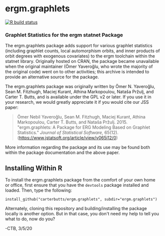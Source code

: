 # ergm.graphlets

<!-- badges: start -->
[![R build status](https://github.com/mbojan/ergm.graphlets/workflows/R-CMD-check/badge.svg)](https://github.com/mbojan/ergm.graphlets/actions)
<!-- badges: end -->
  
### Graphlet Statistics for the ergm statnet Package

The ergm.graphlets package adds support for various graphlet statistics (including graphlet counts, local automorphism orbits, and inner products of orbit degrees with exogenous covariates) to the ergm toolchain within the statnet library.  Originally hosted on CRAN, the package became unavailable when the original maintainer (Ömer Yaveroğlu, who wrote the majority of the original code) went on to other activities; this archive is intended to provide an alternative source for the package.

The ergm.graphlets package was originally written by Ömer N. Yaveroğlu, Sean M. Fitzhugh, Maciej Kurant, Athina Markopoulou, Nataša Pržulj, and Carter T. Butts, and is available under the GPL v2 or later.  If you use it in your research, we would greatly appreciate it if you would cite our JSS paper:

> Ömer Nebil Yaveroğlu, Sean M. Fitzhugh, Maciej Kurant, Athina Markopoulou, Carter T. Butts, and Nataša Pržulj.  2015.  "ergm.graphlets: A Package for ERG Modeling Based on Graphlet Statistics."  *Journal of Statistical Software,* 65(12).  (https://www.jstatsoft.org/article/view/v065i12/0)

More information regarding the package and its use may be found both within the package documentation and the above paper.

## Installing Within R

To install the ergm.graphlets package from the comfort of your own home or office, first ensure that you have the `devtools` package installed and loaded.  Then, type the following:

	install_github("carterbutts/ergm.graphlets", subdir="ergm.graphlets")

Alternately, cloning this repository and building/installing the package locally is another option.  But in that case, you don't need my help to tell you what to do, now do you?

\-CTB, 3/5/20
